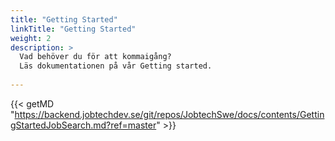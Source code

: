 ```yaml
---
title: "Getting Started"
linkTitle: "Getting Started"
weight: 2
description: >
  Vad behöver du för att kommaigång? 
  Läs dokumentationen på vår Getting started.
  
---
```


{{< getMD "https://backend.jobtechdev.se/git/repos/JobtechSwe/docs/contents/GettingStartedJobSearch.md?ref=master" >}}